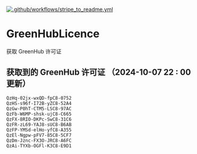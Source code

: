 [![.github/workflows/stripe_to_readme.yml](https://github.com/zjx-kimi/GreenHubLicence/actions/workflows/stripe_to_readme.yml/badge.svg)](https://github.com/zjx-kimi/GreenHubLicence/actions/workflows/stripe_to_readme.yml)
# GreenHubLicence
获取 GreenHub 许可证
## 获取到的 GreenHub 许可证 （2024-10-07 22 : 00 更新）
```
QzHq-02jx-wxQD-fpC8-0752
QzHS-s96f-I72B-yZC8-52A4
QzGw-P0hT-CTM5-LSC8-97AC
QzFb-W6MP-shsk-ujC8-C665
QzFX-8RIO-DKPc-SwC8-31C6
QzFR-zL69-YAJ8-sUC8-B6AB
QzFP-YMSd-elHo-yfC8-A355
QzEl-Ngpw-pFV7-85C8-5CF7
QzDm-Jznc-FX3O-JRC8-A6FC
QzAi-TYXb-OGFl-K3C8-E9D1
```
